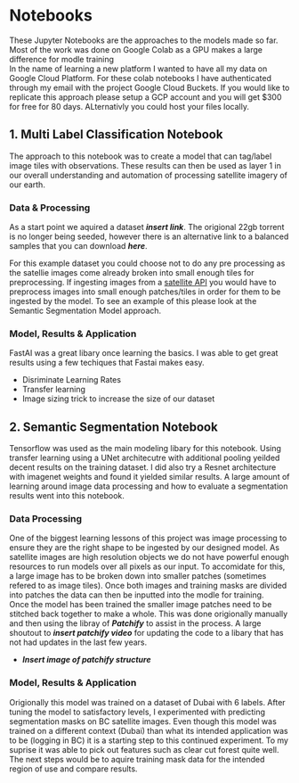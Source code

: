 # Notebooks
These Jupyter Notebooks are the approaches to the models made so far. <br>
Most of the work was done on Google Colab as a GPU makes a large difference for modle training
<br>
In the name of learning a new platform I wanted to have all my data on Google Cloud Platform. For these colab notebooks I have authenticated through my email with the project Google Cloud Buckets. If you would like to replicate this approach please setup a GCP account and you will get $300 for free for 80 days. ALternativly you could host your files locally. 


## 1. Multi Label Classification Notebook
The approach to this notebook was to create a model that can tag/label image tiles with observations. These results can then be used as layer 1 in our overall understanding and automation of processing satellite imagery of our earth.

### Data & Processing
As a start point we aquired a dataset ***insert link***. The origional 22gb torrent is no longer being seeded, however there is an alternative link to a balanced samples that you can download ***here***. <br>

For this example dataset you could choose not to do any pre processing as the satellie images come already broken into small enough tiles for preprocessing. If ingesting images from a [satellite API](https://www.programmableweb.com/news/top-10-satellites-apis/brief/2020/06/14) you would have to preprocess images into small enough patches/tiles in order for them to be ingested by the model. To see an example of this please look at the Semantic Segmentation Model approach. 

### Model, Results & Application
FastAI was a great libary once learning the basics. I was able to get great results using a few techiques that Fastai makes easy. 
- Disriminate Learning Rates
- Transfer learning
- Image sizing trick to increase the size of our dataset

## 2. Semantic Segmentation Notebook
Tensorflow was used as the main modeling libary for this notebook. Using transfer learning using a UNet architecutre with additional pooling yeilded decent results on the training dataset. I did also try a Resnet architecture with imagenet weights and found it yielded similar results. A large amount of learning around image data processing and how to evaluate a segmentation results went into this notebook. 
<br>

### Data Processing 
One of the biggest learning lessons of this project was image processing to ensure they are the right shape to be ingested by our designed model. As satellite images are high resolution objects we do not have powerful enough resources to run models over all pixels as our input. To accomidate for this, a large image has to be broken down into smaller patches (sometimes refered to as image tiles). Once both images and training masks are divided into patches the data can then be inputted into the modle for training. 
<br>
Once the model has been trained the smaller image patches need to be stitched back together to make a whole. This was done origionally manually and then using the libray of ***Patchify*** to assist in the process. A large shoutout to ***insert patchify video*** for updating the code to a libary that has not had updates in the last few years. 

- ***Insert image of patchify structure***

### Model, Results & Application 
Origionally this model was trained on a dataset of Dubai with 6 labels. After tuning the model to satisfactory levels, I experimented with predicting segmentation masks on BC satellite images. Even though this model was trained on a different context (Dubai) than what its intended application was to be (logging in BC) it is a starting step to this continued experiment. To my suprise it was able to pick out features such as clear cut forest quite well. The next steps would be to aquire training mask data for the intended region of use and compare results. 

